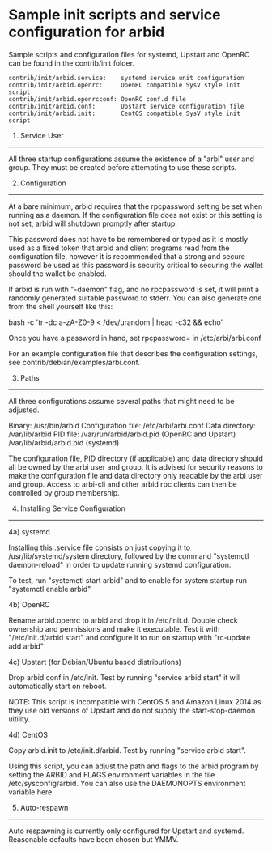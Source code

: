 Sample init scripts and service configuration for arbid
==========================================================

Sample scripts and configuration files for systemd, Upstart and OpenRC
can be found in the contrib/init folder.

    contrib/init/arbid.service:    systemd service unit configuration
    contrib/init/arbid.openrc:     OpenRC compatible SysV style init script
    contrib/init/arbid.openrcconf: OpenRC conf.d file
    contrib/init/arbid.conf:       Upstart service configuration file
    contrib/init/arbid.init:       CentOS compatible SysV style init script

1. Service User
---------------------------------

All three startup configurations assume the existence of a "arbi" user
and group.  They must be created before attempting to use these scripts.

2. Configuration
---------------------------------

At a bare minimum, arbid requires that the rpcpassword setting be set
when running as a daemon.  If the configuration file does not exist or this
setting is not set, arbid will shutdown promptly after startup.

This password does not have to be remembered or typed as it is mostly used
as a fixed token that arbid and client programs read from the configuration
file, however it is recommended that a strong and secure password be used
as this password is security critical to securing the wallet should the
wallet be enabled.

If arbid is run with "-daemon" flag, and no rpcpassword is set, it will
print a randomly generated suitable password to stderr.  You can also
generate one from the shell yourself like this:

bash -c 'tr -dc a-zA-Z0-9 < /dev/urandom | head -c32 && echo'

Once you have a password in hand, set rpcpassword= in /etc/arbi/arbi.conf

For an example configuration file that describes the configuration settings,
see contrib/debian/examples/arbi.conf.

3. Paths
---------------------------------

All three configurations assume several paths that might need to be adjusted.

Binary:              /usr/bin/arbid
Configuration file:  /etc/arbi/arbi.conf
Data directory:      /var/lib/arbid
PID file:            /var/run/arbid/arbid.pid (OpenRC and Upstart)
                     /var/lib/arbid/arbid.pid (systemd)

The configuration file, PID directory (if applicable) and data directory
should all be owned by the arbi user and group.  It is advised for security
reasons to make the configuration file and data directory only readable by the
arbi user and group.  Access to arbi-cli and other arbid rpc clients
can then be controlled by group membership.

4. Installing Service Configuration
-----------------------------------

4a) systemd

Installing this .service file consists on just copying it to
/usr/lib/systemd/system directory, followed by the command
"systemctl daemon-reload" in order to update running systemd configuration.

To test, run "systemctl start arbid" and to enable for system startup run
"systemctl enable arbid"

4b) OpenRC

Rename arbid.openrc to arbid and drop it in /etc/init.d.  Double
check ownership and permissions and make it executable.  Test it with
"/etc/init.d/arbid start" and configure it to run on startup with
"rc-update add arbid"

4c) Upstart (for Debian/Ubuntu based distributions)

Drop arbid.conf in /etc/init.  Test by running "service arbid start"
it will automatically start on reboot.

NOTE: This script is incompatible with CentOS 5 and Amazon Linux 2014 as they
use old versions of Upstart and do not supply the start-stop-daemon uitility.

4d) CentOS

Copy arbid.init to /etc/init.d/arbid. Test by running "service arbid start".

Using this script, you can adjust the path and flags to the arbid program by
setting the ARBID and FLAGS environment variables in the file
/etc/sysconfig/arbid. You can also use the DAEMONOPTS environment variable here.

5. Auto-respawn
-----------------------------------

Auto respawning is currently only configured for Upstart and systemd.
Reasonable defaults have been chosen but YMMV.
